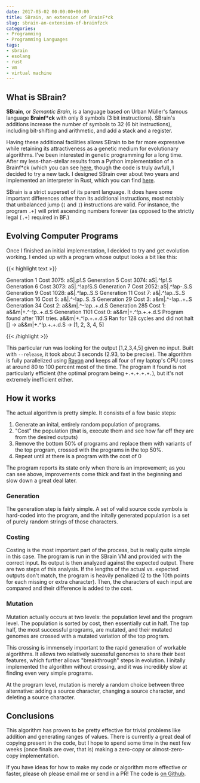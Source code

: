 ```yaml
---
date: 2017-05-02 00:00:00+00:00
title: SBrain, an extension of BrainF*ck
slug: sbrain-an-extension-of-brainfzck
categories:
- Programming
- Programming Languages
tags:
- sbrain
- esolang
- rust
- vm
- virtual machine
---
```


## What is SBrain?
  **SBrain**, or *Semantic Brain*, is a language based on Urban Müller's famous language **Brainf*ck** with only 8 symbols (3 bit instructions). SBrain's additions increase the number of symbols to 32 (6 bit instructions), including bit-shifting and arithmetic, and add a stack and a register. 

  Having these additional facilities allows SBrain to be far more expressive while retaining its attractiveness as a genetic medium for evolutionary algorithms. I've been interested in genetic programming for a long time. After my less-than-stellar results from a Python implementation of a Brainf\*ck (which you can see [here](https://github.com/leotindall/evolve_bf), though the code is truly awful), I decided to try a new tack. I designed SBrain over about two years and implemented an interpreter in Rust, which you can find [here](https://github.com/leotindall/sbrain).

  SBrain is a strict superset of its parent language. It does have some important differences other than its additional instructions, most notably that unbalanced jump
  (`[` and `]`) instructions are valid. For instance, the program `.+]` will print ascending numbers forever (as opposed to the strictly legal `[.+]` required in BF.)

## Evolving Computer Programs

  Once I finished an initial implementation, I decided to try and get evolution working. I ended up with a program whose output looks a bit like this:

  {{< highlight text >}}

Generation     1 Cost  3075: aS|.p!.S
Generation     5 Cost  3074: aS|.^!p!.S
Generation     6 Cost  3073: aS|.^!ap!S.S
Generation     7 Cost  2052: aS|.^!ap-.S.S
Generation     9 Cost  1028: a&|.^!ap..S.S
Generation    11 Cost     7: a&|.^!ap..S..S
Generation    16 Cost     5: a&|.^-!ap..S..S
Generation    29 Cost     3: a&m|.^-!ap..+..S
Generation    34 Cost     2: a&&m|.^-!ap..+.d.S
Generation   285 Cost     1: a&&m|+.^-!p..+.d.S
Generation  1101 Cost     0: a&&m|+.^!p.+.+.d.S
Program found after 1101 tries.
a&&m|+.^!p.+.+.d.S
Ran for 128 cycles and did not halt
[] -> a&&m|+.^!p.+.+.d.S -> [1, 2, 3, 4, 5]

  {{< /highlight >}}

  This particular run was looking for the output [1,2,3,4,5] given no input.
  Built with `--release`, it took about 3 seconds (2.93, to be precise). The algorithm is fully parallelized using [Rayon](https://crates.io/crates/rayon) 
  and keeps all four of my laptop's CPU cores at around 80 to 100 percent most of the time. The program it found 
  is not particularly efficient (the optimal program being `+.+.+.+.+.`), but it's not extremely inefficient either.

## How it works
  The actual algorithm is pretty simple. It consists of a few basic steps:

  1. Generate an inital, entirely random population of programs.
  2. "Cost" the population (that is, execute them and see how far off they are from the desired outputs)
  3. Remove the bottom 50% of programs and replace them with variants of the top program, crossed with the programs in the top 50%.
  4. Repeat until at there is a program with the cost of 0

  The program reports its state only when there is an improvement; as you can see above, improvements come thick and fast in the beginning and slow down a great deal later.

### Generation
  The generation step is fairly simple. A set of valid source code symbols is hard-coded into the program, and the initally generated population is a set of purely random strings of those characters.

### Costing
  Costing is the most important part of the process, but is really quite simple in this case. The program is run in the SBrain VM and provided with the correct input. Its output is then analyzed against the expected output. There are two steps of this analysis. If the lengths of the actual vs. expected outputs don't match, the
  program is heavily penalized (2 to the 10th points for each missing or extra character). Then, the characters of each input are compared and their difference 
  is added to the cost.

### Mutation
  Mutation actually occurs at two levels: the population level and the program level. The population is sorted by cost, then essentially cut in half. The top half,
  the most successful programs, are mutated, and their mutated genomes are crossed with a mutated variation of the top program. 

  This crossing is immensely important to the rapid generation of workable algorithms. It allows two relatively sucessful genomes to share their best features, which
  further allows "breakthrough" steps in evolution. I initally implemented the algorithm without crossing, and it was incredibly slow at finding even very simple 
  programs.

  At the program level, mutation is merely a random choice between three alternative: adding a source character, changing a source character, and deleting a source character.

## Conclusions

  This algorithm has proven to be pretty effective for trivial problems like addition and generating ranges of values. There is currently a great deal of copying present in the code, but I hope to spend some time in the next few weeks (once finals are over, that is) making a zero-copy or almost-zero-copy implementation. 

  If you have ideas for how to make my code or algorithm more effective or faster, please oh please email me or send in a PR! The code is [on Github](https://github.com/leotindall/evolve-sbrain).